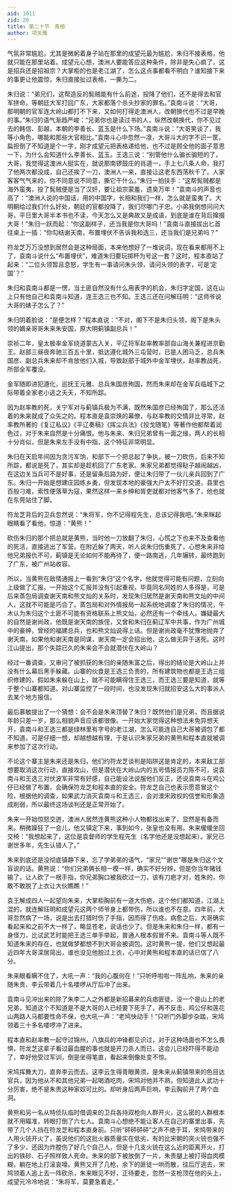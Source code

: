 ```yaml
---
aid: 1011
zid: 20
title: 第二十节　真相
author: 项天鹰
---
```


气氛非常尴尬，尤其是微躬着身子站在那里的成望元最为尴尬，朱归不接表格，他就只能在那里站着。成望元心想，澳洲人要能答应这种条件，除非是失心疯了，这是招兵还是招祖宗？大掌柜的也是老江湖了，怎么这点事都看不明白？谁知接下来的事更让他震惊，朱归直接扯过表格，一撕为二。

朱归说：“弟兄们，这帮造反的髨贼能有什么前途，投降了他们，还不是得去和官军拼命，等朝廷大军打回广东，大家都落个杀头抄家的罪名。”袁南斗说：“大哥，那明朝的官军连大岭山都打不下来，又如何打得走澳洲人，改朝换代也不过是早晚的事。”朱归的语气渐趋严峻：“兄弟你也是读过书的人，纵然改朝换代，你不见过去的韩信、彭越，本朝的李善长、蓝玉是什么下场。”袁南斗说：“大哥笑谈了，我等小角色，哪能和那些大官相比。”袁南斗心中忽然一凛，大哥斗大的字不识一筐，扁担倒了不知道是个一字，刚才成望元把表格递给他，也不过是顾全他的面子意思一下，为什么会知道什么李善长、蓝玉。王选三说：“别管他什么骟长骟短的了，大哥，我觉得这澳洲人挺实在，就说那南锣鼓庄的肖道一，手上七八条人命，我打了他两次都没成，自己还挨了一刀，澳洲人一来，直接让这老东西荡秋千了。人家客客气气来的，你不同意说不同意，撕它干什么。”朱归一拍扶手：“这帮髨贼都是海外蛮夷，投了髨贼便是当了汉奸，要让祖宗蒙羞，遗臭万年！”袁南斗的声音也高了：“澳洲人说的中国话，用的中国字，长相和我们一样，怎么就是蛮夷了。大明朝给过我们什么好处，朝廷的官都投降了，我们尽哪门子忠。小弟我倒想问问大哥，平日里大哥半本书也不读，今天怎么又是典故又是成语，到底是谁在背后撺掇大哥！”朱归一跃而起：“你这副样子，还当我是你大哥吗！”袁南斗直接拔出匕首往桌上一插：“你勾结谢天南，布置埋伏不告诉我和选三，还当我们是兄弟吗？”

符龙芝万万没想到居然会是这种局面，本来他想好了一堆说词，现在看来都用不上了，袁南斗说什么“布置埋伏”，难道朱归要玩掷杯为号这一套？这时，程本直站了起来：“二位头领暂且息怒，学生有一事请问朱头领，请问头领的表字，可是‘定国’？”

朱归和袁南斗都是一愣，当土匪自然没有什么用表字的机会，朱归字定国，这在山上只有他自己和袁南斗知道，连王选三也不知。王选三还在问解珏明：“这师爷说大哥的婊子怎么了？”

朱归阴着脸说：“是便怎样？”程本直说：“不对，阁下不是朱归头领，阁下是朱头领的嫡亲哥哥朱来朱安国，原大明蓟镇副总兵！”

崇祯二年，皇太极率金军绕道蒙古入关，平辽将军赵率教率部自山海关兼程进京勤王。赵部三昼夜奔驰三百五十里，抵达遵化城外三屯营时，已是人困马乏，总兵朱国彦、副总兵朱来却不肯放他们入城，导致赵部于城外中金军埋伏，赵率教战死，所部全军覆没。

金军随即进犯遵化，巡抚王元雅、总兵朱国彦殉国，然而朱来却在金军兵临城下之际带着全家老小逃之夭夭，不知所踪。

因为赵率教的死，关宁军对与蓟镇兵极为不满，既然朱国彦已经殉国了，那么还活着的朱来就成了众矢之的。程本直是袁崇焕的幕僚，与赵率教的交情非比寻常，赵率教所著的《复辽私议》《平辽奏稿》《挥尘兵法》《投戈随笔》等著作他都帮着润色过，对于朱来自然是十分痛恨。他与朱来、朱归兄弟曾有一面之缘，两人的长相十分肖似，但是朱来左手没有中指，这个特征非常明显。

朱归在天启年间因为贪污军饷，和部下一个把总起了争执，被一刀砍伤，后来不知所踪，都说是死了，其实却是趁机回了广东老家。朱家兄弟都觉得鞑子越闹越凶，在这边关当兵可不是好事，还是留条后路为好，便让朱归带了一伙儿亲兵回到了广东。朱归一开始是想建庄园练乡勇，但发现本地的豪强大户太不好打交道，县里也百般刁难，索性便落草为寇，果然这样一来乡绅和胥吏就都对他客气多了，他也就在东莞站住了脚。

符龙芝背后的卫兵忽然说：“朱将军，你不记得程先生，总该记得我吧。”朱来眯起眼睛看了看他，惊道：“黄熊！”

砍伤朱归的那个把总就是黄熊，当时他一刀放翻了朱归，心慌之下也来不及查看他的死活，直接逃出了军营。在附近躲了两天，听人说朱归伤重死了，心想朱来非给他兄弟报仇不可，蓟镇是无论如何不能再待了，便一路南逃，几年辗转，最终跑到了广东，被广州站收容。

所以，当黄熊在敌情通报上一看到“朱归”这个名字，他就觉得可能有问题，立刻向上级做了汇报。一开始这个汇报并没有引起重视，毕竟同名同姓的人多得是，可是后来蒸包局调查谢天南和熊文灿的关系时，发现朱归居然是谢天南和熊文灿的中间人，这就不可能是巧合了。蒸包局和对外情报局一起系统地调查了朱归的情况，午木认为朱归这个土匪不可能有资格联系上熊文灿，必然还有一个牵线人。嫌疑最大的自然是谢尚政，他既是谢天南的族侄，又曾和朱归在蓟辽军中共事，作为广州城中的豪绅，曾经的福建总兵，也和熊文灿说得上话。但是谢尚政毫不犹豫地抛弃了谢天南，如果他和谢天南是同谋，谢天南一定会招出他，这么做无异于送死。这时江山提出，那个失踪已久的朱来会不会就潜伏在大岭山？

经过一番调查，又审问了被抓获的朱归的亲随朱富之后，得出的结论是大岭山上并没有什么幕后黑手躲藏。山寨的伙食是王选三负责的，所有建筑物也都是王选三组织修建的，假如朱来躲在山上，就不可能瞒得住王选三，而王选三要是知道，就等于整个山寨都知道。对山寨监控了一段时间，也没发现朱归就招安这么大的事派人去某个地方报信。

最后慕敏提出了一个猜想：会不会是朱来顶替了朱归？既然他们是兄弟，而且据说年龄只差一岁，那么相貌声音应该都很像。一开始大家觉得这种想法未免异想天开，袁南斗和王选三都是绿林里有字号的老江湖，怎么可能连自己大哥被调包了都不知道。可是仔细一想，却越想越有理，于是认识朱家兄弟的黄熊和程本直就被调来参加了这次行动。

不论这个寨主是朱来还是朱归，他们约符龙芝谈判是陷阱这是肯定的，本来敌工部想要取消这次行动，直接攻山，但是潜伏在大岭山内的五号情报员力陈不可，说袁南斗和王选三对伏波军非常有好感，自己能设法说服他们反正，还说袁南斗在鸡公仔已经做了布置，会确保符龙芝和程本直的安全。符龙芝自己也表示愿意冒这个险，根据他的调查，如果武力消灭袁南斗和王选三，会对澳宋政权的信誉和形象造成削弱，所以最终这场谈判还是正常开始了。

朱来一开始惊怒交迸，澳洲人居然连黄熊这种小人物都找出来了，显然是有备而来。稍微躁狂了一会儿，他又镇定下来，事到如今，张皇也没有用。朱来缓缓坐回交椅：“我想起来了，这位是袁督师的学生程先生（名字他还是没想起来）。家兄已谢世多年，先生认错人了。”

朱来到底还是没彻底镇静下来，忘了学弟弟的语气，“家兄”“谢世”哪是朱归这个文盲说的话。黄熊说：“你们兄弟俩长相一模一样，确实不好分辨，但是你当年赌钱输了，让人砍了一根手指，你兄弟胸口被我砍过一刀，该有刀疤才对，姓朱的，你敢不敢脱了上衣让大伙瞧瞧！”

袁王解成四人一起望向朱来，大掌柜胸前有一道大伤疤，这个他们都知道，江湖上混的，就连解珏明和成望元这两个师爷身上都带伤，所以谁也不在意。四年前，大哥忽然病了一场，说是出去打猎时伤了手指，因而得了伤痉。病愈之后，大哥确实看起来和之前不大一样了，略显苍老，说话也少了。但是朱来和朱归一样，都有一身怪力，比试武艺时能把王选三单手举起，普通人根本假冒不来。袁南斗等人既不知道朱来的存在，也就做梦都想不到大哥会被调包。这时黄熊一提，他们又想起最近四年大哥深居简出，谁也没见他脱过上衣，心中对黄熊和程本直的话已信了八分。

朱来眼看瞒不住了，大吼一声：“我的心腹何在！”只听呼啦啦一阵乱响，朱来的亲随朱贵、李云带着几十名喽啰从厅后冲了出来。

袁南斗见冲出来的除了朱李二人之外都是新招募来的兵痞匪徒，没一个是山上的老兄弟，知道这个不知道是不是大哥的人已经要下死手了，再不反击，鸡公仔和莲花山两路人马都要性命不保，也大吼一声：“老鸠快动手！”只听门外脚步杂踏，宋鸠领着三十多名喽啰冲了进来。

程本直和赵率教一起守过锦州，八旗兵的冲锋都见识过，对于这种场面也不怎么畏惧，符龙芝这辈子看过最血腥的事也就是开刀杀人而已，这会儿已经吓得不能动了，幸好他受过军训，倒是坐得笔直，看起来倒像处变不惊。

宋鸠挥舞大刀，直奔李云而去。这李云生得青眼黄须，是朱来从蓟镇带来的色目达官兵，因为他从不和其他兄弟一起喝酒吃肉，宋鸠对他并不熟，但知道此人武功十分厉害，绝不是朱贵这种家奴可比的。却听身后两声巨响，李云胸前开了两个血洞。

黄熊和另一名从特侦队临时借调来的卫兵各持双枪向人群开火，这么密的人群根本就不用瞄准，转眼打倒了六七人。袁南斗心想绝不能让客人在自己的寨里出事，先带了几个人挡在符龙芝和程本直身前。只听“砰砰砰砰”之声不绝于耳，宋鸠带来的人用火铳开火了，虽说他们的这批火器质量实在低劣，有的比宋朝的突火铳也强不了多少，还因为炸膛伤了好几个自己人，但是十几支火铳在这么近的距离开火，打出的铁砂、石子照样致人死命。朱来的部下被放倒了一片，朱贵腿上被打得血肉模糊，躺在地上打滚哀嚎。黄熊又开了几枪，余下的匪徒一哄而散，往后厅逃去，宋鸠领着人追上去一阵砍杀，朱来眼见不好，正待要走，忽然一支枪顶在他的头上，成望元冷冷地说：“朱将军，莫要急着走。”

